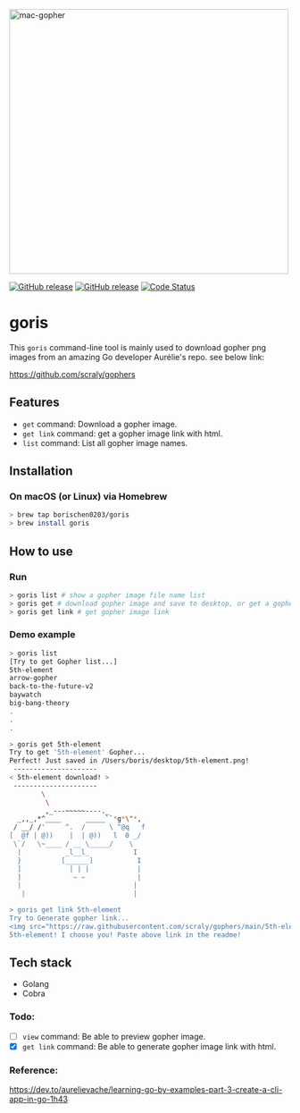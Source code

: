 <img src="https://raw.githubusercontent.com/scraly/gophers/main/mac-gopher.png" alt="mac-gopher" width=500 height=474 >

<p align="Left">
  <p align="Left">
    <a href="https://github.com/borischen0203/goris/releases/latest"><img alt="GitHub release" src="https://img.shields.io/github/v/release/borischen0203/goris.svg?logo=github&style=flat-square"></a>
    <a href="https://github.com/borischen0203/goris/actions/workflows/go.yml"><img alt="GitHub release" src="https://github.com/borischen0203/goris/actions/workflows/go.yml/badge.svg?logo=github&style=flat-square"></a>
    <a href="https://goreportcard.com/report/github.com/borischen0203/goris"><img src="https://goreportcard.com/badge/github.com/borischen0203/goris" alt="Code Status" /></a>
  </p>
</p>

# goris
This `goris` command-line tool is mainly used to download gopher png images from an amazing Go developer Aurélie's repo.
see below link:

https://github.com/scraly/gophers


## Features
- `get` command: Download a gopher image.
- `get link` command: get a gopher image link with html.
- `list` command: List all gopher image names.

## Installation

### On macOS (or Linux) via Homebrew
```bash
> brew tap borischen0203/goris
> brew install goris
```

## How to use

### Run
```bash
> goris list # show a gopher image file name list
> goris get # download gopher image and save to desktop, or get a gopher link
> goris get link # get gopher image link
```

### Demo example
```bash
> goris list
[Try to get Gopher list...]
5th-element
arrow-gopher
back-to-the-future-v2
baywatch
big-bang-theory
.
.
.

> goris get 5th-element
Try to get '5th-element' Gopher...
Perfect! Just saved in /Users/boris/desktop/5th-element.png!
 ---------------------
< 5th-element download! >
 ---------------------
        \
         \
         ,_---~~~~~----._
  _,,_,*^____      _____``*g*\"*,
 / __/ /'     ^.  /      \ ^@q   f
[  @f | @))    |  | @))   l  0 _/
 \`/   \~____ / __ \_____/    \
  |           _l__l_           I
  }          [______]           I
  ]            | | |            |
  ]             ~ ~             |
  |                            |
   |                           |

> goris get link 5th-element
Try to Generate gopher link...
<img src="https://raw.githubusercontent.com/scraly/gophers/main/5th-element.png" alt="5th-element">
5th-element! I choose you! Paste above link in the readme!
```

## Tech stack
- Golang
- Cobra



### Todo:
- [ ] `view` command: Be able to preview gopher image.
- [X] `get link` command: Be able to generate gopher image link with html.

### Reference:
https://dev.to/aurelievache/learning-go-by-examples-part-3-create-a-cli-app-in-go-1h43



